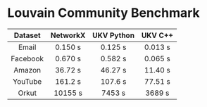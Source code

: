 # Louvain Community Benchmark

| Dataset  | NetworkX   | UKV Python |  UKV C++  |
| :------: |  :-----:   | :--------: |  :-----:  |
| Email    |  0.150 s   |   0.125 s  |  0.013 s  |
| Facebook |  0.670 s   |   0.582 s  |  0.065 s  |
| Amazon   |  36.72 s   |   46.27 s  |  11.40 s  |
| YouTube  |  161.2 s   |   107.6 s  |  77.51 s  |
| Orkut    |  10155 s   |    7453 s  |   3689 s  |